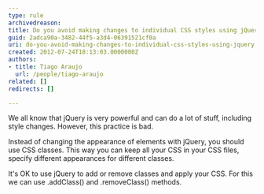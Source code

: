 ```yaml
---
type: rule
archivedreason: 
title: Do you avoid making changes to individual CSS styles using jQuery?
guid: 2adca90a-3482-44f5-a3d4-06391521cf0a
uri: do-you-avoid-making-changes-to-individual-css-styles-using-jquery
created: 2012-07-24T18:13:03.0000000Z
authors:
- title: Tiago Araujo
  url: /people/tiago-araujo
related: []
redirects: []

---
```


We all know that jQuery is very powerful and can do a lot of stuff, including style changes. However, this practice is bad.

<!--endintro-->

Instead of changing the appearance of elements with jQuery, you should use CSS classes. This way you can keep all your CSS in your CSS files, specify different appearances for different classes.

It's OK to use jQuery to add or remove classes and apply your CSS. For this we can use .addClass() and .removeClass() methods.
